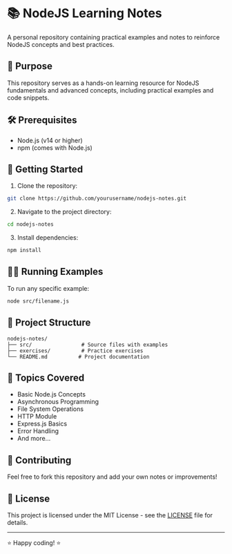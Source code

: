 # 📚 NodeJS Learning Notes

A personal repository containing practical examples and notes to reinforce NodeJS concepts and best practices.

## 🎯 Purpose

This repository serves as a hands-on learning resource for NodeJS fundamentals and advanced concepts, including practical examples and code snippets.

## 🛠️ Prerequisites

- Node.js (v14 or higher)
- npm (comes with Node.js)

## 🚀 Getting Started

1. Clone the repository:
```bash
git clone https://github.com/yourusername/nodejs-notes.git
```

2. Navigate to the project directory:
```bash
cd nodejs-notes
```

3. Install dependencies:
```bash
npm install
```

## 🏃‍♂️ Running Examples

To run any specific example:
```bash
node src/filename.js
```

## 📂 Project Structure
```
nodejs-notes/
├── src/                # Source files with examples
├── exercises/          # Practice exercises
└── README.md          # Project documentation
```

## 📝 Topics Covered

- Basic Node.js Concepts
- Asynchronous Programming
- File System Operations
- HTTP Module
- Express.js Basics
- Error Handling
- And more...

## 🤝 Contributing

Feel free to fork this repository and add your own notes or improvements!

## 📄 License

This project is licensed under the MIT License - see the [LICENSE](LICENSE) file for details.

---
⭐ Happy coding! ⭐